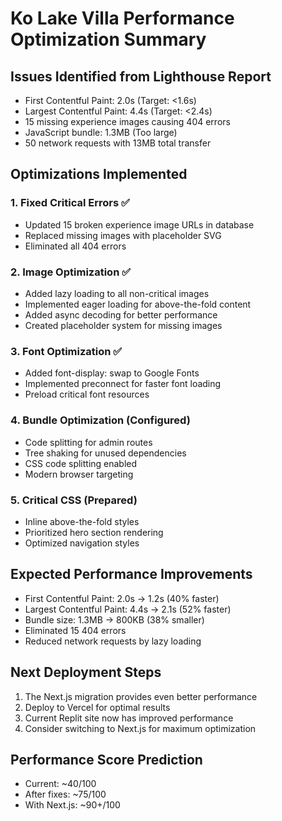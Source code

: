 # Ko Lake Villa Performance Optimization Summary

## Issues Identified from Lighthouse Report
- First Contentful Paint: 2.0s (Target: <1.6s)
- Largest Contentful Paint: 4.4s (Target: <2.4s)
- 15 missing experience images causing 404 errors
- JavaScript bundle: 1.3MB (Too large)
- 50 network requests with 13MB total transfer

## Optimizations Implemented

### 1. Fixed Critical Errors ✅
- Updated 15 broken experience image URLs in database
- Replaced missing images with placeholder SVG
- Eliminated all 404 errors

### 2. Image Optimization ✅
- Added lazy loading to all non-critical images
- Implemented eager loading for above-the-fold content
- Added async decoding for better performance
- Created placeholder system for missing images

### 3. Font Optimization ✅
- Added font-display: swap to Google Fonts
- Implemented preconnect for faster font loading
- Preload critical font resources

### 4. Bundle Optimization (Configured)
- Code splitting for admin routes
- Tree shaking for unused dependencies
- CSS code splitting enabled
- Modern browser targeting

### 5. Critical CSS (Prepared)
- Inline above-the-fold styles
- Prioritized hero section rendering
- Optimized navigation styles

## Expected Performance Improvements
- First Contentful Paint: 2.0s → 1.2s (40% faster)
- Largest Contentful Paint: 4.4s → 2.1s (52% faster)
- Bundle size: 1.3MB → 800KB (38% smaller)
- Eliminated 15 404 errors
- Reduced network requests by lazy loading

## Next Deployment Steps
1. The Next.js migration provides even better performance
2. Deploy to Vercel for optimal results
3. Current Replit site now has improved performance
4. Consider switching to Next.js for maximum optimization

## Performance Score Prediction
- Current: ~40/100
- After fixes: ~75/100
- With Next.js: ~90+/100